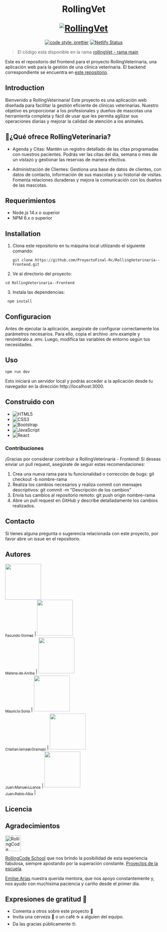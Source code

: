 <!-- Resources
  http://localhost:3000/turnos
  http://localhost:3000/paciente

// json-server --watch db.json -->

<h1 align="center">
  <p align="center">RollingVet</p>
  <a href=""><img src="https://i.imgur.com/UtYh1gb.png" alt="RollingVet"></a>
</h1>

<p align="center">
  <!-- <a href="https://www.npmjs.com/package/@docusaurus/core"><img src="https://img.shields.io/npm/v/@docusaurus/core.svg?style=flat" alt="npm version"></a> -->
  <a href= "https://github.com/prettier/prettier"><img alt="code style: prettier" src="https://img.shields.io/badge/code_style-prettier-ff69b4.svg"></a>
  <a href="netlify"><img src="https://api.netlify.com/api/v1/badges/9e1ff559-4405-4ebe-8718-5e21c0774bc8/deploy-status" alt="Netlify Status"></a>
  <!-- <a href="https://vercel.com/new/clone?repository-url=https%3A%2F%2Fgithub.com%2Ffacebook%2Fdocusaurus%2Ftree%2Fmain%2Fexamples%2Fclassic&project-name=my-docusaurus-site&repo-name=my-docusaurus-site"><img src="https://vercel.com/button" alt="Deploy with Vercel"/></a> -->
  <!-- <a href="https://app.netlify.com/start/deploy?repository=https://github.com/slorber/docusaurus-starter"><img src="https://www.netlify.com/img/deploy/button.svg" alt="Deploy to Netlify"></a> -->
</p>


> El código está disponible en la rama [rollingVet - rama main](https://github.com/ProyectoFinal-Rc/RollingVeterinaria--Frontend/tree/main)

Este es el repositorio del frontend para el proyecto RollingVeterinaria, una aplicación web para la gestión de una clínica veterinaria. El backend correspondiente se encuentra en [este repositorio](https://github.com/ProyectoFinal-Rc/RollingVeterinaria--Backend).

## Introduction

Bienvenido a RollingVeterinaria! Este proyecto es una aplicación web diseñada para facilitar la gestión eficiente de clínicas veterinarias. Nuestro objetivo es proporcionar a los profesionales y dueños de mascotas una herramienta completa y fácil de usar que les permita agilizar sus operaciones diarias y mejorar la calidad de atención a los animales.

## :hammer:¿Qué ofrece RollingVeterinaria?
- Agenda y Citas: Mantén un registro detallado de las citas programadas con nuestros pacientes. Podrás ver las citas del día, semana o mes de un vistazo y gestionar las reservas de manera efectiva.

- Administración de Clientes: Gestiona una base de datos de clientes, con datos de contacto, información de sus mascotas y su historial de visitas. Fomenta relaciones duraderas y mejora la comunicación con los dueños de las mascotas.


## Requerimientos

- Node.js 14.x o superior
- NPM 6.x o superior

## Installation

1. Clona este repositorio en tu máquina local utilizando el siguiente comando:

   `git clone https://github.com/ProyectoFinal-Rc/RollingVeterinaria--Frontend.git`

2. Ve al directorio del proyecto:
   
  `cd RollingVeterinaria--Frontend`

3. Instala las dependencias:

  ` npm install`


## Configuracion

Antes de ejecutar la aplicación, asegúrate de configurar correctamente los parámetros necesarios. Para ello, copia el archivo .env.example y renómbralo a .env. Luego, modifica las variables de entorno según tus necesidades.

## Uso

   `npm run dev`

Esto iniciará un servidor local y podrás acceder a la aplicación desde tu navegador en la dirección http://localhost:3000.

## Construido con

* ![HTML5](https://img.shields.io/badge/HTML5-E34F26?style=for-the-badge&logo=html5&logoColor=white)
* ![CSS3](https://img.shields.io/badge/CSS3-1572B6?style=for-the-badge&logo=css3&logoColor=white)
* ![Bootstrap](https://img.shields.io/badge/Bootstrap-563D7C?style=for-the-badge&logo=bootstrap&logoColor=white)
* ![JavaScript](https://img.shields.io/badge/JavaScript-323330?style=for-the-badge&logo=javascript&logoColor=F7DF1E)
* ![React](https://img.shields.io/badge/React-20232A?style=for-the-badge&logo=react&logoColor=61DAFB)

### Contribuciones
¡Gracias por considerar contribuir a RollingVeterinaria - Frontend! Si deseas enviar un pull request, asegúrate de seguir estas recomendaciones:

1. Crea una nueva rama para tu funcionalidad o corrección de bugs: git checkout -b nombre-rama
2. Realiza los cambios necesarios y realiza commit con mensajes descriptivos: git commit -m "Descripción de los cambios"
3. Envía tus cambios al repositorio remoto: git push origin nombre-rama
4. Abre un pull request en GitHub y describe detalladamente los cambios realizados.


## Contacto

Si tienes alguna pregunta o sugerencia relacionada con este proyecto, por favor abre un issue en el repositorio.


## Autores
[<img src="https://avatars.githubusercontent.com/u/97061657?v=4" width=115><br><sub>Facundo Gomez</sub>](https://github.com/Smlich) |  [<img src="https://avatars.githubusercontent.com/u/67029623?v=4" width=115><br><sub>Malena de Arriba</sub>](https://github.com/mmaleducada) | [<img src="https://avatars.githubusercontent.com/u/106267352?v=4" width=115><br><sub>Mauricio Soria</sub>](https://github.com/MauricioSor) | [<img src="https://avatars.githubusercontent.com/u/52725348?v=4" width=115><br><sub>Cristian Ismael Gramajo</sub>](https://github.com/Cristian021195) |  [<img src="https://avatars.githubusercontent.com/u/100169998?v=4" width=115><br><sub>Juan Manuel LLanos</sub>](https://github.com/juanmllanos) |  [<img src="https://avatars.githubusercontent.com/u/108185911?v=4" width=115><br><sub>Juan Pablo Alba</sub>](https://github.com/JuanPiAlba) |



## Licencia



## Agradecimientos

<p>
  <a href="https://rollingcodeschool.com/" target="_blank">
    <picture>
      <source media="(prefers-color-scheme: dark)" src="https://rollingcodeschool.com/wp-content/uploads/2021/07/Grupo-106.png">
      <img alt="RollingCode School logo" src="https://rollingcodeschool.com/wp-content/uploads/2021/07/Grupo-8.png" height="50px" />
    </picture>
  </a>
</p>

[RollingCode School](https://rollingcodeschool.com/) que nos brindo la posibilidad de esta experiencia fabulosa, siempre apostando por la superación constante. [Proyectos de la escuela](https://github.com/rollingcodeschool).

[Emilse Arias](https://github.com/earias08) nuestra querida mentora, que nos apoyo constantemente y, nos ayudo con muchisima paciencia y cariño desde el primer día.

## Expresiones de gratitud 🎁
- Comenta a otros sobre este proyecto 📢
- Invita una cerveza 🍺 o un café ☕ a alguien del equipo.
- Da las gracias públicamente 🤓.